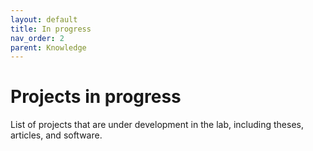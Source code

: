 ```yaml
---
layout: default
title: In progress
nav_order: 2
parent: Knowledge
---
```


# Projects in progress

List of projects that are under development in the lab, including theses, articles, and software.

